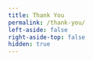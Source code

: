 ```yaml
---
title: Thank You
permalink: /thank-you/
left-aside: false
right-aside-top: false
hidden: true
---
```

